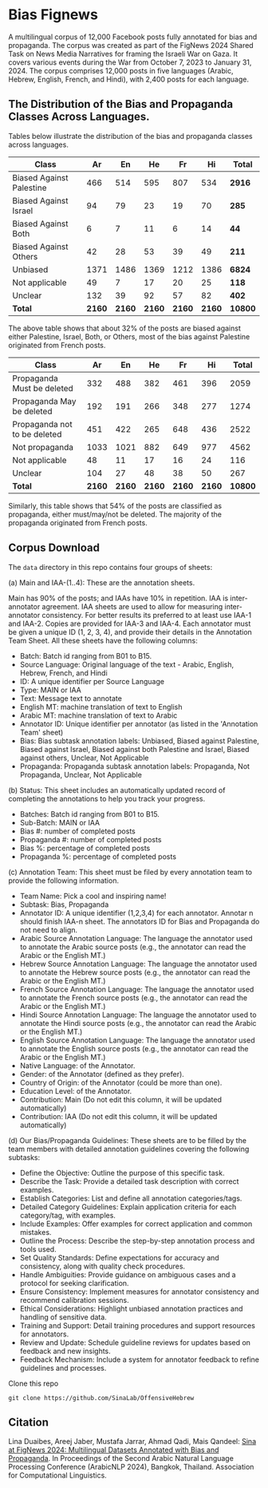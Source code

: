 # Bias Fignews

A multilingual corpus of 12,000 Facebook posts fully annotated for bias and propaganda. The corpus was created as part of the FigNews 2024 Shared Task on News Media Narratives for framing the Israeli War on Gaza. It covers various events during the War from October 7, 2023 to January 31, 2024. The corpus comprises 12,000 posts in five languages (Arabic, Hebrew, English, French, and Hindi), with 2,400 posts for each language.

## The Distribution of the Bias and Propaganda Classes Across Languages.

Tables below illustrate the distribution of the bias and propaganda classes across languages.

| **Class**                | **Ar**   | **En**   | **He**   | **Fr**   | **Hi**   | **Total** |
| ------------------------ | ---- | ---- | ---- | ---- | ---- | ----- |
| Biased Against Palestine | 466  | 514  | 595  | 807  | 534  | **2916**  |
| Biased Against Israel    | 94   | 79   | 23   | 19   | 70   | **285**   |
| Biased Against Both      | 6    | 7    | 11   | 6    | 14   | **44**    |
| Biased Against Others    | 42   | 28   | 53   | 39   | 49   | **211**   |
| Unbiased                 | 1371 | 1486 | 1369 | 1212 | 1386 | **6824**  | 
| Not applicable           | 49   | 7    | 17   | 20   | 25   | **118**   |
| Unclear                  | 132  | 39   | 92   | 57   | 82   | **402**   |
| **Total**                | **2160** | **2160** | **2160** | **2160** | **2160** | **10800** |

The above table shows that about 32% of the posts are biased against either Palestine, Israel, Both, or Others, most of the bias against Palestine originated from French posts.

| **Class**                    | Ar   | En   | He  | Fr  | Hi  | Total |
| ---------------------------- | ---- | ---- | --- | --- | --- | ----- |
| Propaganda Must be deleted   | 332  | 488  | 382 | 461 | 396 | 2059  |
| Propaganda May be deleted    | 192  | 191  | 266 | 348 | 277 | 1274  |
| Propaganda not to be deleted | 451  | 422  | 265 | 648 | 436 | 2522  |
| Not propaganda               | 1033 | 1021 | 882 | 649 | 977 | 4562  |
| Not applicable               | 48   | 11   | 17  | 16  | 24  | 116   |
| Unclear                      | 104  | 27   | 48  | 38  | 50  | 267   |
| **Total**                | **2160** | **2160** | **2160** | **2160** | **2160** | **10800** |

Similarly, this table shows that 54% of the posts are classified as propaganda, either must/may/not be deleted. The majority of the propaganda originated from French posts.

## Corpus Download

The `data` directory in this repo contains four groups of sheets:

(a) Main and IAA-(1..4):  These are the annotation sheets.

Main has 90% of the posts; and IAAs have 10% in repetition. 
IAA is inter-annotator agreement.  IAA sheets are used to allow for  measuring inter-annotator consistency.
For better results its preferred to at least use IAA-1 and IAA-2. Copies are provided for IAA-3 and IAA-4. Each annotator must be given a unique ID (1, 2, 3, 4), and provide their details in the Annotation Team Sheet.
All these sheets have the following columns:

  * Batch: Batch id ranging from B01 to B15.
  * Source Language: Original language of the text - Arabic, English, Hebrew, French, and Hindi
  * ID: A unique identifier per Source Language
  * Type: MAIN or IAA
  * Text: Message text to annotate
  * English MT: machine translation of text to English
  * Arabic MT: machine translation of text to Arabic
  * Annotator ID: Unique identifier per annotator (as listed in the 'Annotation Team' sheet)
  * Bias: Bias subtask annotation labels: Unbiased, Biased against Palestine, Biased against Israel, Biased against both Palestine and Israel, Biased against others, Unclear, Not Applicable
  * Propaganda: Propaganda subtask annotation labels: Propaganda, Not Propaganda, Unclear, Not Applicable
 

(b) Status: This sheet includes an automatically updated record of completing the annotations to help you track your progress.

  * Batches: Batch id ranging from B01 to B15. 
  * Sub-Batch: MAIN or IAA
  * Bias #: number of completed posts
  * Propaganda #: number of completed posts
  * Bias %: percentage of completed posts
  * Propaganda %: percentage of completed posts

(c) Annotation Team: This sheet must be filed by every annotation team to provide the following information.

  * Team Name: Pick a cool and inspiring name!
  * Subtask: Bias, Propaganda
  * Annotator ID: A unique identifier (1,2,3,4) for each annotator. Annotar n should finish IAA-n sheet.  The annotators ID for Bias and Propaganda do not need to align.
  * Arabic Source Annotation Language: The language the annotator used to annotate the Arabic source posts (e.g., the annotator can read the Arabic or the English MT.)
  * Hebrew Source Annotation Language: The language the annotator used to annotate the Hebrew source posts (e.g., the annotator can read the Arabic or the English MT.)
  * French Source Annotation Language: The language the annotator used to annotate the French source posts (e.g., the annotator can read the Arabic or the English MT.)
  * Hindi Source Annotation Language: The language the annotator used to annotate the Hindi source posts (e.g., the annotator can read the Arabic or the English MT.)
  * English Source Annotation Language: The language the annotator used to annotate the English source posts (e.g., the annotator can read the Arabic or the English MT.)
  * Native Language: of the Annotator.
  * Gender: of the Annotator (defined as they prefer).
  * Country of Origin: of the Annotator (could be more than one). 
  * Education Level: of the Annotator.
  * Contribution: Main  (Do not edit this column, it will be updated automatically)
  * Contribution: IAA    (Do not edit this column, it will be updated automatically)

(d) Our Bias/Propaganda Guidelines: These sheets are to be filled by the team members with detailed annotation guidelines covering the following subtasks:

  * Define the Objective: Outline the purpose of this specific task.
  * Describe the Task: Provide a detailed task description with correct examples.
  * Establish Categories: List and define all annotation categories/tags.
  * Detailed Category Guidelines: Explain application criteria for each category/tag, with examples.
  * Include Examples: Offer examples for correct application and common mistakes.
  * Outline the Process: Describe the step-by-step annotation process and tools used.
  * Set Quality Standards: Define expectations for accuracy and consistency, along with quality check procedures.
  * Handle Ambiguities: Provide guidance on ambiguous cases and a protocol for seeking clarification.
  * Ensure Consistency: Implement measures for annotator consistency and recommend calibration sessions.
  * Ethical Considerations: Highlight unbiased annotation practices and handling of sensitive data.
  * Training and Support: Detail training procedures and support resources for annotators.
  * Review and Update: Schedule guideline reviews for updates based on feedback and new insights.
  * Feedback Mechanism: Include a system for annotator feedback to refine guidelines and processes.

    
Clone this repo

    git clone https://github.com/SinaLab/OffensiveHebrew

## Citation

Lina Duaibes, Areej Jaber, Mustafa Jarrar, Ahmad Qadi, Mais Qandeel: [Sina at FigNews 2024: Multilingual Datasets Annotated with Bias and Propaganda](https://www.jarrar.info/publications/DJJQQ24.pdf). In Proceedings of the Second Arabic Natural Language Processing Conference (ArabicNLP 2024), Bangkok, Thailand. Association for Computational Linguistics.
